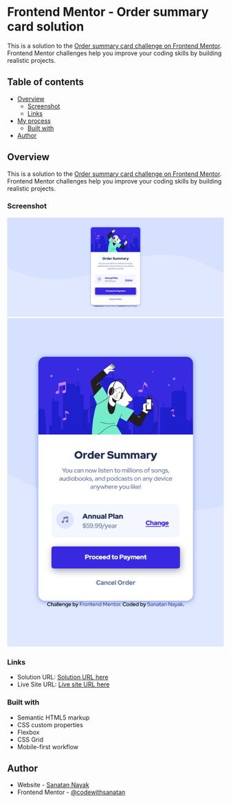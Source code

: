 # Frontend Mentor - Order summary card solution

This is a solution to the [Order summary card challenge on Frontend Mentor](https://www.frontendmentor.io/challenges/order-summary-component-QlPmajDUj). Frontend Mentor challenges help you improve your coding skills by building realistic projects. 

## Table of contents

- [Overview](#overview)
  - [Screenshot](#screenshot)
  - [Links](#links)
- [My process](#my-process)
  - [Built with](#built-with)
- [Author](#author)

## Overview

This is a solution to the [Order summary card challenge on Frontend Mentor](https://www.frontendmentor.io/challenges/order-summary-component-QlPmajDUj). Frontend Mentor challenges help you improve your coding skills by building realistic projects. 


### Screenshot

![Desktop Design](./screenshot/Desktop%20Screenshot%20-%20Frontend%20Mentor%20Order%20summary%20card.png)
![Mobile Design](./screenshot/Mobile%20Screenshot%20-%20Frontend%20Mentor%20Order%20summary%20card.png)


### Links

- Solution URL: [Solution URL here](https://github.com/codewithsanatan/Frontend-Mentor-Order-Summary-Card)
- Live Site URL: [Live site URL here](https://order-summary-card-codewithsanatan.netlify.app)


### Built with

- Semantic HTML5 markup
- CSS custom properties
- Flexbox
- CSS Grid
- Mobile-first workflow


## Author

- Website - [Sanatan Nayak](https://github.com/codewithsanatan)
- Frontend Mentor - [@codewithsanatan](https://www.frontendmentor.io/profile/codewithsanatan)

